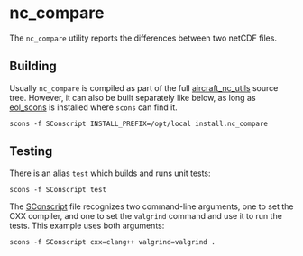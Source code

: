 
# nc_compare

The `nc_compare` utility reports the differences between two netCDF files.

## Building

Usually `nc_compare` is compiled as part of the full
[aircraft_nc_utils](https://github.com/NCAR/aircraft_nc_utils) source tree.
However, it can also be built separately like below, as long as
[eol_scons](https://github.com/NCAR/eol_scons) is installed where `scons` can
find it.

    scons -f SConscript INSTALL_PREFIX=/opt/local install.nc_compare

## Testing

There is an alias `test` which builds and runs unit tests:

    scons -f SConscript test

The [SConscript](SConscript) file recognizes two command-line arguments, one
to set the CXX compiler, and one to set the `valgrind` command and use it to
run the tests.  This example uses both arguments:

    scons -f SConscript cxx=clang++ valgrind=valgrind .
